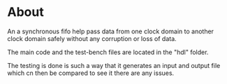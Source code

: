 # About

An a synchronous fifo help pass data from one clock domain to another clock domain safely without any corruption or loss of data.  

The main code and the test-bench files are located in the "hdl" folder.  

The testing is done is such a way that it generates an input and output file which cn then be compared to see it there are any issues.